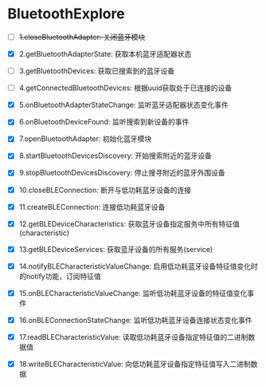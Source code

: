 # BluetoothExplore

- [ ] ~~1.closeBluetoothAdapter: 关闭蓝牙模块~~

- [x] 2.getBluetoothAdapterState: 获取本机蓝牙适配器状态

- [ ] 3.getBluetoothDevices: 获取已搜索到的蓝牙设备

- [ ] 4.getConnectedBluetoothDevices: 根据uuid获取处于已连接的设备

- [x] 5.onBluetoothAdapterStateChange: 监听蓝牙适配器状态变化事件

- [x] 6.onBluetoothDeviceFound: 监听搜索到新设备的事件

- [x] 7.openBluetoothAdapter: 初始化蓝牙模块

- [x] 8.startBluetoothDevicesDiscovery: 开始搜索附近的蓝牙设备

- [x] 9.stopBluetoothDevicesDiscovery: 停止搜寻附近的蓝牙外围设备

- [x] 10.closeBLEConnection: 断开与低功耗蓝牙设备的连接

- [x] 11.createBLEConnection: 连接低功耗蓝牙设备

- [x] 12.getBLEDeviceCharacteristics: 获取蓝牙设备指定服务中所有特征值(characteristic)

- [x] 13.getBLEDeviceServices: 获取蓝牙设备的所有服务(service)

- [x] 14.notifyBLECharacteristicValueChange: 启用低功耗蓝牙设备特征值变化时的notify功能，订阅特征值

- [x] 15.onBLECharacteristicValueChange: 监听低功耗蓝牙设备的特征值变化事件

- [x] 16.onBLEConnectionStateChange: 监听低功耗蓝牙设备连接状态变化事件

- [x] 17.readBLECharacteristicValue: 读取低功耗蓝牙设备指定特征值的二进制数据值

- [x] 18.writeBLECharacteristicValue: 向低功耗蓝牙设备指定特征值写入二进制数据